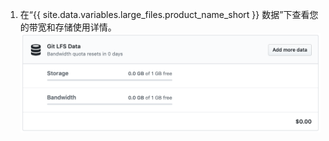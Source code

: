 1. 在“{{ site.data.variables.large_files.product_name_short }} 数据”下查看您的带宽和存储使用详情。 ![Git LFS 数据使用详情](/assets/images/help/billing/lfs-data.png)
